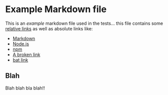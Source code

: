 # Example Markdown file

This is an _example_ markdown file used in the tests... this file contains some
[relative links](#blah) as well as absolute links like:

- [Markdown](https://es.wikipedia.org/wiki/Markdown)
- [Node.js](https://nodejs.org/es/)
- [npm](https://www.npmjs.com/)
- [A broken link](http://this-should-not-work.local/oh/my/god)
- [bat link](https://www.appleasadfffd.com/mx/)

## Blah

Blah blah bla blah!!